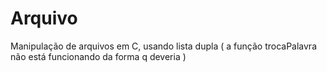 # Arquivo
Manipulação de arquivos em C, usando lista dupla (
a função trocaPalavra não está funcionando da forma q deveria )

